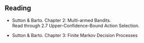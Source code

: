 ## Reading

- Sutton & Barto. Chapter 2: Multi-armed Bandits.  
Read through 2.7 Upper-Confidence-Bound Action Selection.

- Sutton & Barto. Chapter 3: Finite Markov Decision Processes
